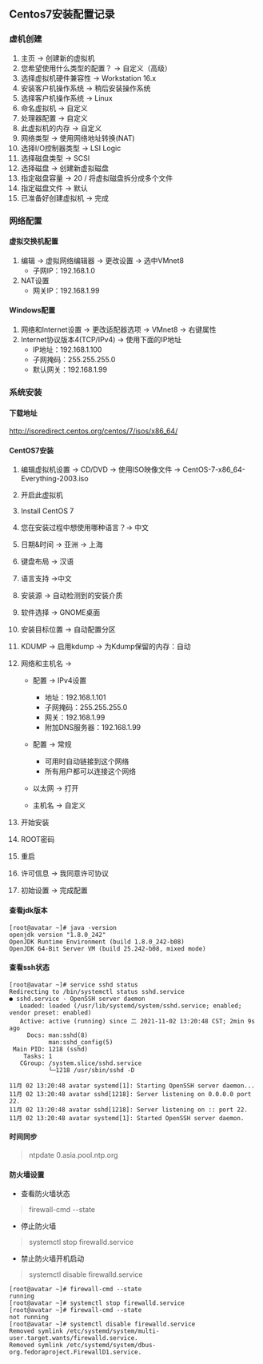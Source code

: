 ## Centos7安装配置记录

### 虚机创建

1. 主页 -> 创建新的虚拟机
2. 您希望使用什么类型的配置？ -> 自定义（高级）
3. 选择虚拟机硬件兼容性 -> Workstation 16.x
4. 安装客户机操作系统 -> 稍后安装操作系统
5. 选择客户机操作系统 -> Linux
6. 命名虚拟机 -> 自定义
7. 处理器配置 -> 自定义
8. 此虚拟机的内存 -> 自定义
9. 网络类型 -> 使用网络地址转换(NAT)
10. 选择I/O控制器类型 -> LSI Logic
11. 选择磁盘类型 -> SCSI
12. 选择磁盘 -> 创建新虚拟磁盘
13. 指定磁盘容量 -> 20 / 将虚拟磁盘拆分成多个文件
14. 指定磁盘文件 -> 默认
15. 已准备好创建虚拟机 -> 完成

### 网络配置

#### 虚拟交换机配置

1. 编辑 -> 虚拟网络编辑器 -> 更改设置 -> 选中VMnet8
   - 子网IP：192.168.1.0
2. NAT设置
   - 网关IP：192.168.1.99

#### Windows配置

1. 网络和Internet设置 -> 更改适配器选项 -> VMnet8 -> 右键属性
2. Internet协议版本4(TCP/IPv4) -> 使用下面的IP地址
   - IP地址：192.168.1.100
   - 子网掩码：255.255.255.0
   - 默认网关：192.168.1.99

### 系统安装
#### 下载地址
http://isoredirect.centos.org/centos/7/isos/x86_64/
#### CentOS7安装

1. 编辑虚拟机设置 -> CD/DVD -> 使用ISO映像文件 -> CentOS-7-x86_64-Everything-2003.iso
2. 开启此虚拟机
3. Install CentOS 7
4. 您在安装过程中想使用哪种语言？-> 中文
5. 日期&时间 -> 亚洲 -> 上海
6. 键盘布局 -> 汉语
7. 语言支持 ->中文
8. 安装源 -> 自动检测到的安装介质
9. 软件选择 -> GNOME桌面
10. 安装目标位置 -> 自动配置分区
11. KDUMP -> 启用kdump -> 为Kdump保留的内存：自动
12. 网络和主机名 -> 

    - 配置 -> IPv4设置 
      - 地址：192.168.1.101
      - 子网掩码：255.255.255.0
      - 网关：192.168.1.99
      - 附加DNS服务器：192.168.1.99
    - 配置 -> 常规
      - 可用时自动链接到这个网络
      - 所有用户都可以连接这个网络

    - 以太网 -> 打开
    - 主机名 -> 自定义
13. 开始安装
14. ROOT密码
15. 重启
16. 许可信息 -> 我同意许可协议
17. 初始设置 -> 完成配置

#### 查看jdk版本

```
[root@avatar ~]# java -version
openjdk version "1.8.0_242"
OpenJDK Runtime Environment (build 1.8.0_242-b08)
OpenJDK 64-Bit Server VM (build 25.242-b08, mixed mode)
```

#### 查看ssh状态

```
[root@avatar ~]# service sshd status
Redirecting to /bin/systemctl status sshd.service
● sshd.service - OpenSSH server daemon
   Loaded: loaded (/usr/lib/systemd/system/sshd.service; enabled; vendor preset: enabled)
   Active: active (running) since 二 2021-11-02 13:20:48 CST; 2min 9s ago
     Docs: man:sshd(8)
           man:sshd_config(5)
 Main PID: 1218 (sshd)
    Tasks: 1
   CGroup: /system.slice/sshd.service
           └─1218 /usr/sbin/sshd -D

11月 02 13:20:48 avatar systemd[1]: Starting OpenSSH server daemon...
11月 02 13:20:48 avatar sshd[1218]: Server listening on 0.0.0.0 port 22.
11月 02 13:20:48 avatar sshd[1218]: Server listening on :: port 22.
11月 02 13:20:48 avatar systemd[1]: Started OpenSSH server daemon.
```

#### 时间同步

> ntpdate 0.asia.pool.ntp.org

#### 防火墙设置

- 查看防火墙状态

> firewall-cmd --state

- 停止防火墙

> systemctl stop firewalld.service

- 禁止防火墙开机启动

> systemctl disable firewalld.service

```
[root@avatar ~]# firewall-cmd --state
running
[root@avatar ~]# systemctl stop firewalld.service
[root@avatar ~]# firewall-cmd --state
not running
[root@avatar ~]# systemctl disable firewalld.service
Removed symlink /etc/systemd/system/multi-user.target.wants/firewalld.service.
Removed symlink /etc/systemd/system/dbus-org.fedoraproject.FirewallD1.service.
```
